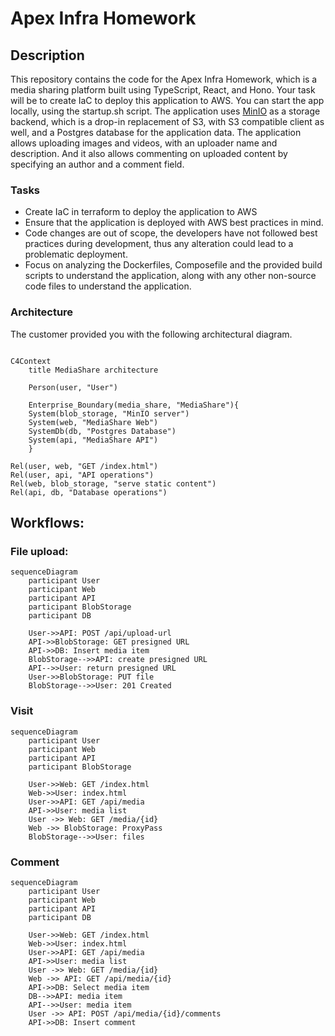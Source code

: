 # Apex Infra Homework

## Description

This repository contains the code for the Apex Infra Homework, which is a media sharing platform built using TypeScript, React, and Hono. Your task will be to create IaC to deploy this application to AWS. You can start the app locally, using the startup.sh script. The application uses [MinIO](https://min.io/docs/minio/linux/index.html) as a storage backend, which is a drop-in replacement of S3, with S3 compatible client as well, and a Postgres database for the application data. The application allows uploading images and videos, with an uploader name and description. And it also allows commenting on uploaded content by specifying an author and a comment field.

### Tasks

* Create IaC in terraform to deploy the application to AWS
* Ensure that the application is deployed with AWS best practices in mind.
* Code changes are out of scope, the developers have not followed best practices during development, thus any alteration could lead to a problematic deployment.
* Focus on analyzing the Dockerfiles, Composefile and the provided build scripts to understand the application, along with any other non-source code files to understand the application.


### Architecture

The customer provided you with the following architectural diagram.

```mermaid

C4Context
    title MediaShare architecture

    Person(user, "User")
    
    Enterprise_Boundary(media_share, "MediaShare"){
    System(blob_storage, "MinIO server")
    System(web, "MediaShare Web")
    SystemDb(db, "Postgres Database")
    System(api, "MediaShare API")
    }

Rel(user, web, "GET /index.html")
Rel(user, api, "API operations")
Rel(web, blob_storage, "serve static content")
Rel(api, db, "Database operations")

```

## Workflows:

### File upload:

```mermaid
sequenceDiagram
    participant User
    participant Web
    participant API
    participant BlobStorage
    participant DB

    User->>API: POST /api/upload-url
    API->>BlobStorage: GET presigned URL
    API->>DB: Insert media item
    BlobStorage-->>API: create presigned URL
    API-->>User: return presigned URL
    User->>BlobStorage: PUT file
    BlobStorage-->>User: 201 Created
```

### Visit

```mermaid
sequenceDiagram
    participant User
    participant Web
    participant API
    participant BlobStorage

    User->>Web: GET /index.html
    Web->>User: index.html
    User->>API: GET /api/media
    API->>User: media list
    User ->> Web: GET /media/{id}
    Web ->> BlobStorage: ProxyPass
    BlobStorage-->>User: files
```

### Comment

```mermaid
sequenceDiagram
    participant User
    participant Web
    participant API
    participant DB

    User->>Web: GET /index.html
    Web->>User: index.html
    User->>API: GET /api/media
    API->>User: media list
    User ->> Web: GET /media/{id}
    Web ->> API: GET /api/media/{id}
    API->>DB: Select media item
    DB-->>API: media item
    API-->>User: media item
    User ->> API: POST /api/media/{id}/comments
    API->>DB: Insert comment
```
